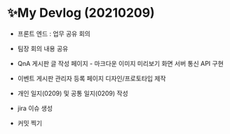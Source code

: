 # ✨My Devlog (20210209)

- 프론트 엔드 : 업무 공유 회의 

- 팀장 회의 내용 공유

- QnA 게시판 글 작성 페이지 - 마크다운 이미지 미리보기 화면 서버 통신 API 구현

- 이벤트 게시판 관리자 등록 페이지 디자인/프로토타입 제작

- 개인 일지(0209) 및 공통 일지(0209) 작성

- jira 이슈 생성

- 커밋 찍기